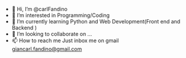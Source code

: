 - 👋 Hi, I’m @carlFandino
- 👀 I’m interested in Programming/Coding
- 🌱 I’m currently learning Python and Web Development(Front end and Backend )
- 💞️ I’m looking to collaborate on ...
- 📫 How to reach me Just inbox me on gmail giancarl.fandino@gmail.com

<!---
carlFandino/carlFandino is a ✨ special ✨ repository because its `README.md` (this file) appears on your GitHub profile.
You can click the Preview link to take a look at your changes.
--->
